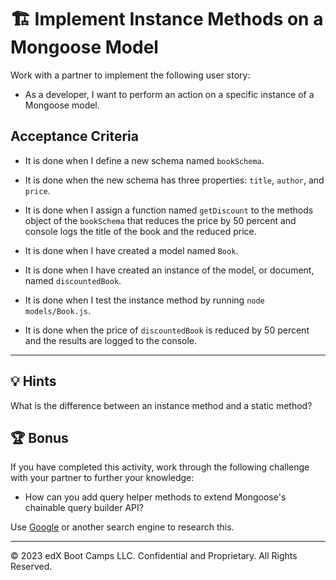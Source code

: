 # 🏗️ Implement Instance Methods on a Mongoose Model

Work with a partner to implement the following user story:

* As a developer, I want to perform an action on a specific instance of a Mongoose model.

## Acceptance Criteria

* It is done when I define a new schema named `bookSchema`.

* It is done when the new schema has three properties: `title`, `author`, and `price`.

* It is done when I assign a function named `getDiscount` to the methods object of the `bookSchema` that reduces the price by 50 percent and console logs the title of the book and the reduced price.

* It is done when I have created a model named `Book`.

* It is done when I have created an instance of the model, or document, named `discountedBook`.

* It is done when I test the instance method by running `node models/Book.js`.

* It is done when the price of `discountedBook` is reduced by 50 percent and the results are logged to the console.

---

## 💡 Hints

What is the difference between an instance method and a static method?

## 🏆 Bonus

If you have completed this activity, work through the following challenge with your partner to further your knowledge:

* How can you add query helper methods to extend Mongoose's chainable query builder API?

Use [Google](https://www.google.com) or another search engine to research this.

---
© 2023 edX Boot Camps LLC. Confidential and Proprietary. All Rights Reserved.
